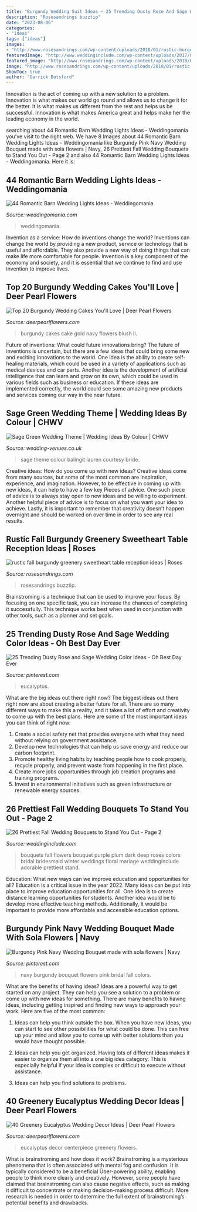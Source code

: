 ```yaml
---
title: "Burgundy Wedding Suit Ideas ~ 25 Trending Dusty Rose And Sage Wedding Color Ideas"
description: "Rosesandrings buzztip"
date: "2023-08-06"
categories:
- "ideas"
tags: ["ideas"]
images:
- "http://www.rosesandrings.com/wp-content/uploads/2018/01/rustic-burgundy-and-greenery-wedding-sweetheart-table-decor.jpg"
featuredImage: "http://www.weddinginclude.com/wp-content/uploads/2017/08/ivory-and-dark-purple-fall-wedding-bouquet.jpg"
featured_image: "http://www.rosesandrings.com/wp-content/uploads/2018/01/rustic-burgundy-and-greenery-wedding-sweetheart-table-decor.jpg"
image: "http://www.rosesandrings.com/wp-content/uploads/2018/01/rustic-burgundy-and-greenery-wedding-sweetheart-table-decor.jpg"
ShowToc: true
author: "Garrick Botsford"
---
```



Innovation is the act of coming up with a new solution to a problem. Innovation is what makes our world go round and allows us to change it for the better. It is what makes us different from the rest and helps us be successful. Innovation is what makes America great and helps make her the leading economy in the world.

	

		
searching about 44 Romantic Barn Wedding Lights Ideas - Weddingomania you've visit to the right web. We have 8 Images about 44 Romantic Barn Wedding Lights Ideas - Weddingomania like Burgundy Pink Navy Wedding Bouquet made with sola flowers | Navy, 26 Prettiest Fall Wedding Bouquets to Stand You Out - Page 2 and also 44 Romantic Barn Wedding Lights Ideas - Weddingomania. Here it is:
		
    
## 44 Romantic Barn Wedding Lights Ideas - Weddingomania

<img loading=lazy src="https://i.weddingomania.com/barn-wedding-lights-ideas-27-500x750.jpg" onerror="this.onerror=null;this.src='https://tse1.mm.bing.net/th?id=OIP.0tkMegREAiaocGNe930jygHaLH&amp;pid=15.1';" alt="44 Romantic Barn Wedding Lights Ideas - Weddingomania">

_Source: weddingomania.com_

>weddingomania. 

	

Invention as a service: How do inventions change the world?
Inventions can change the world by providing a new product, service or technology that is useful and affordable. They also provide a new way of doing things that can make life more comfortable for people. Invention is a key component of the economy and society, and it is essential that we continue to find and use invention to improve lives.

    
## Top 20 Burgundy Wedding Cakes You&#039;ll Love | Deer Pearl Flowers

<img loading=lazy src="http://www.deerpearlflowers.com/wp-content/uploads/2017/12/Burgundy-wedding-cake-idea-19.jpg" onerror="this.onerror=null;this.src='https://tse2.mm.bing.net/th?id=OIP.hTVKRXNRI9TsdEZwaKfTDAHaLH&amp;pid=15.1';" alt="Top 20 Burgundy Wedding Cakes You&#039;ll Love | Deer Pearl Flowers">

_Source: deerpearlflowers.com_

>burgundy cakes cake gold navy flowers blush ll. 

	

Future of inventions: What could future innovations bring?
The future of inventions is uncertain, but there are a few ideas that could bring some new and exciting innovations to the world. One idea is the ability to create self-healing materials, which could be used in a variety of applications such as medical devices and car parts. Another idea is the development of artificial intelligence that can learn and grow on its own, which could be used in various fields such as business or education. If these ideas are implemented correctly, the world could see some amazing new products and services coming our way in the near future.

    
## Sage Green Wedding Theme | Wedding Ideas By Colour | CHWV

<img loading=lazy src="https://www.wedding-venues.co.uk/sites/default/files/Sage-Green-Wedding-Theme-LaurenBalingitPhotography.jpg" onerror="this.onerror=null;this.src='https://tse3.mm.bing.net/th?id=OIP.yb_NgKooyc5Ygt2qNU5YTQHaJ8&amp;pid=15.1';" alt="Sage Green Wedding Theme | Wedding Ideas By Colour | CHWV">

_Source: wedding-venues.co.uk_

>sage theme colour balingit lauren courtesy bride. 

	

Creative ideas: How do you come up with new ideas?
Creative ideas come from many sources, but some of the most common are inspiration, experience, and imagination. However, to be effective in coming up with new ideas, it can help to have a few key Pieces of advice. One such piece of advice is to always stay open to new ideas and be willing to experiment. Another helpful piece of advice is to focus on what you want your idea to achieve. Lastly, it is important to remember that creativity doesn’t happen overnight and should be worked on over time in order to see any real results.

    
## Rustic Fall Burgundy Greenery Sweetheart Table Reception Ideas | Roses

<img loading=lazy src="http://www.rosesandrings.com/wp-content/uploads/2018/01/rustic-burgundy-and-greenery-wedding-sweetheart-table-decor.jpg" onerror="this.onerror=null;this.src='https://tse2.mm.bing.net/th?id=OIP.N1cjw_7fPbCc29Whw0lX1AHaKX&amp;pid=15.1';" alt="rustic fall burgundy greenery sweetheart table reception ideas | Roses">

_Source: rosesandrings.com_

>rosesandrings buzztip. 

	

Brainstroming is a technique that can be used to improve your focus. By focusing on one specific task, you can increase the chances of completing it successfully. This technique works best when used in conjunction with other tools, such as a planner and set goals.

    
## 25 Trending Dusty Rose And Sage Wedding Color Ideas - Oh Best Day Ever

<img loading=lazy src="https://i.pinimg.com/736x/bf/42/5d/bf425d9bad802a2d67db3d761157fc68.jpg" onerror="this.onerror=null;this.src='https://tse1.mm.bing.net/th?id=OIP.1_P8EIcTXHst6rV4a5eYZAHaLH&amp;pid=15.1';" alt="25 Trending Dusty Rose and Sage Wedding Color Ideas - Oh Best Day Ever">

_Source: pinterest.com_

>eucalyptus. 

	

What are the big ideas out there right now?
The biggest ideas out there right now are about creating a better future for all. There are so many different ways to make this a reality, and it takes a lot of effort and creativity to come up with the best plans. Here are some of the most important ideas you can think of right now:
1. Create a social safety net that provides everyone with what they need without relying on government assistance.
2. Develop new technologies that can help us save energy and reduce our carbon footprint. 
3. Promote healthy living habits by teaching people how to cook properly, recycle properly, and prevent waste from happening in the first place. 
4. Create more jobs opportunities through job creation programs and training programs. 
5. Invest in environmental initiatives such as green infrastructure or renewable energy sources.

    
## 26 Prettiest Fall Wedding Bouquets To Stand You Out - Page 2

<img loading=lazy src="http://www.weddinginclude.com/wp-content/uploads/2017/08/ivory-and-dark-purple-fall-wedding-bouquet.jpg" onerror="this.onerror=null;this.src='https://tse3.mm.bing.net/th?id=OIP.w1jICLxAOMpeJYkB80Mn6gHaLI&amp;pid=15.1';" alt="26 Prettiest Fall Wedding Bouquets to Stand You Out - Page 2">

_Source: weddinginclude.com_

>bouquets fall flowers bouquet purple plum dark deep roses colors bridal bridesmaid winter weddings floral mariage weddinginclude adorable prettiest stand. 

	

Education: What new ways can we improve education and opportunities for all?
Education is a critical issue in the year 2022. Many ideas can be put into place to improve education opportunities for all. One idea is to create distance learning opportunities for students. Another idea would be to develop more effective teaching methods. Additionally, it would be important to provide more affordable and accessible education options.

    
## Burgundy Pink Navy Wedding Bouquet Made With Sola Flowers | Navy

<img loading=lazy src="https://i.pinimg.com/736x/c4/b4/c1/c4b4c12e34da4a57a26b0e9fed4f5ac5.jpg" onerror="this.onerror=null;this.src='https://tse2.mm.bing.net/th?id=OIP.AScMLgsBO2cfA1-OP9_fAwHaJ4&amp;pid=15.1';" alt="Burgundy Pink Navy Wedding Bouquet made with sola flowers | Navy">

_Source: pinterest.com_

>navy burgundy bouquet flowers pink bridal fall colors. 

	

What are the benefits of having ideas?
Ideas are a powerful way to get started on any project. They can help you see a solution to a problem or come up with new ideas for something. There are many benefits to having ideas, including getting inspired and finding new ways to approach your work. Here are five of the most common: 
1. Ideas can help you think outside the box. When you have new ideas, you can start to see other possibilities for what could be done. This can free up your mind and allow you to come up with better solutions than you would have thought possible. 

2. Ideas can help you get organized. Having lots of different ideas makes it easier to organize them all into a one big idea category. This is especially helpful if your idea is complex or difficult to execute without assistance. 

3. Ideas can help you find solutions to problems.

    
## 40 Greenery Eucalyptus Wedding Decor Ideas | Deer Pearl Flowers

<img loading=lazy src="http://www.deerpearlflowers.com/wp-content/uploads/2016/12/eucalyptus-wedding-centerpiece-via-Jenny-Haas-Photography.jpg" onerror="this.onerror=null;this.src='https://tse4.mm.bing.net/th?id=OIP.YeVz4c5zEGmPmZNLDWxRCgHaLH&amp;pid=15.1';" alt="40 Greenery Eucalyptus Wedding Decor Ideas | Deer Pearl Flowers">

_Source: deerpearlflowers.com_

>eucalyptus decor centerpiece greenery flowers. 

	

What is brainstroming and how does it work?
Brainstroming is a mysterious phenomena that is often associated with mental fog and confusion. It is typically considered to be a beneficial Über-powering ability, enabling people to think more clearly and creatively. However, some people have claimed that brainstroming can also cause negative effects, such as making it difficult to concentrate or making decision-making process difficult. More research is needed in order to determine the full extent of brainstroming’s potential benefits and drawbacks.

